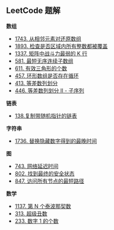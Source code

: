 ## LeetCode 题解
  
**数组**
 - [1743. 从相邻元素对还原数组](array/1743-restore-the-array-from-adjacent-pairs.md)
 - [1893. 检查是否区域内所有整数都被覆盖](array/1893-check-if-all-the-integers-in-a-range-are-covered.md)
 - [1337. 矩阵中战斗力最弱的 K 行](array/1337-the-k-weakest-rows-in-a-matrix.md)
 - [581. 最短无序连续子数组](array/581-shortest-unsorted-continuous-subarray.md)
 - [611. 有效三角形的个数](array/611-valid-triangle-number.md)
 - [457. 环形数组是否存在循环](array/457-circular-array-loop.md)
 - [413. 等差数列划分](array/413-arithmetic-slices.md)
 - [446. 等差数列划分 II - 子序列](array/446-arithmetic-slices-ii-subsequence.md)

**链表**
 - [138.复制带随机指针的链表](linked-list/138-copy-list-with-random-pointer.md)

 **字符串**
 - [1736. 替换隐藏数字得到的最晚时间](string/1736-latest-time-by-replacing-hidden-digits.md)

**图**
- [743. 网络延迟时间](graph/743-network-delay-time.md)
- [802. 找到最终的安全状态](graph/802-find-eventual-safe-states.md)
- [847. 访问所有节点的最短路径](graph/847-shortest-path-visiting-all-nodes.md)

**数学**
- [1137. 第 N 个泰波那契数](math/1137-n-th-tribonacci-number.md)
- [313. 超级丑数](math/313-super-ugly-number.md)
- [233. 数字 1 的个数](math/233-number-of-digit-one.md)